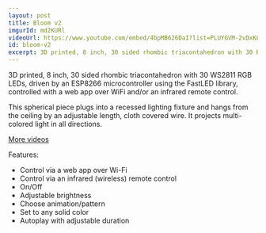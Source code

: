 ```yaml
---
layout: post
title: Bloom v2
imgurId: md2KURl
videoUrl: https://www.youtube.com/embed/4bpMB626DaI?list=PLUYGVM-2vDxK8WFg5BOkKtZHM2Xca_vib
id: bloom-v2
excerpt: 3D printed, 8 inch, 30 sided rhombic triacontahedron with 30 RGB LEDs. This spherical piece plugs into a recessed lighting fixture and hangs from the ceiling by an adjustable length, cloth covered wire.  It projects multi-colored light in all directions.
---
```


3D printed, 8 inch, 30 sided rhombic triacontahedron with 30 WS2811 RGB LEDs, driven by an ESP8266 microcontroller using the FastLED library, controlled with a web app over WiFi and/or an infrared remote control.

This spherical piece plugs into a recessed lighting fixture and hangs from the ceiling by an adjustable length, cloth covered wire.  It projects multi-colored light in all directions.

[More videos](https://www.youtube.com/watch?v=4bpMB626DaI&list=PLUYGVM-2vDxK8WFg5BOkKtZHM2Xca_vib)

Features:

* Control via a web app over Wi-Fi
* Control via an infrared (wireless) remote control
* On/Off
* Adjustable brightness
* Choose animation/pattern
* Set to any solid color
* Autoplay with adjustable duration
